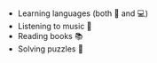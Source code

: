 - Learning languages (both 🧍 and 💻)
- Listening to music 🎵 
- Reading books 📚
- Solving puzzles :jigsaw:
